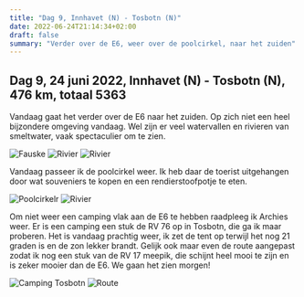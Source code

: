 ```yaml
---
title: "Dag 9, Innhavet (N) - Tosbotn (N)"
date: 2022-06-24T21:14:34+02:00
draft: false
summary: "Verder over de E6, weer over de poolcirkel, naar het zuiden"
---
```

## Dag 9, 24 juni 2022, Innhavet (N) - Tosbotn (N), 476 km, totaal 5363
Vandaag gaat het verder over de E6 naar het zuiden. Op zich niet een heel bijzondere omgeving vandaag.
Wel zijn er veel watervallen en rivieren van smeltwater, vaak spectaculier om te zien.

![Fauske](/images/noordkaap2022-06-24-01-fauske-r.jpg "Fauske")
![Rivier](/images/noordkaap2022-06-24-02-river-r.jpg "Rivier")
![Rivier](/images/noordkaap2022-06-24-03-river-r.jpg "Rivier")

Vandaag passeer ik de poolcirkel weer. Ik heb daar de toerist uitgehangen door wat souveniers te kopen
en een rendierstoofpotje te eten.

![Poolcirkelr](/images/noordkaap2022-06-24-04-arctic-circle-r.jpg "Poolcirckel")
![Rivier](/images/noordkaap2022-06-24-05-river-r.jpg "Rivier")

Om niet weer een
camping vlak aan de E6 te hebben raadpleeg ik Archies weer. Er is een camping een stuk de RV 76 op in Tosbotn, die
ga ik maar proberen. Het is vandaag prachtig weer, ik zet de tent op terwijl het nog 21 graden is en
de zon lekker brandt. Gelijk ook maar even de route aangepast zodat ik nog een stuk van de RV 17 meepik,
die schijnt heel mooi te zijn en is zeker mooier dan de E6. We gaan het zien morgen!

![Camping Tosbotn](/images/noordkaap2022-06-24-06-camping-tosbotn-r.jpg "Camping Tosbotn")
![Route](/images/kaart-dag-09.jpg "Route")
